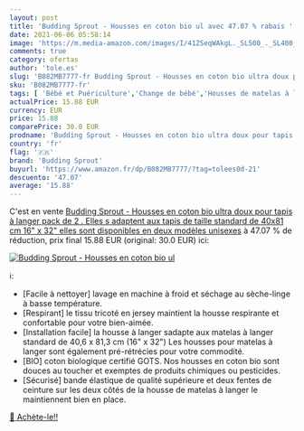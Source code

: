 ```yaml
---
layout: post
title: 'Budding Sprout - Housses en coton bio ul avec 47.07 % rabais '
date: 2021-06-06 05:58:14
image: 'https://m.media-amazon.com/images/I/41ZSeqWAkgL._SL500_._SL400_.jpg'
comments: true
category: ofertas
author: 'tole.es'
slug: 'B082MB7777-fr Budding Sprout - Housses en coton bio ultra doux pour...'
sku: 'B082MB7777-fr'
tags: [ 'Bébé et Puériculture','Change de bébé','Housses de matelas à langer','Matelas à langer et housses','budding sprout', ]
actualPrice: 15.88 EUR
currency: EUR
price: 15.88
comparePrice: 30.0 EUR
prodname: 'Budding Sprout - Housses en coton bio ultra doux pour tapis à langer  pack de 2 . Elles s adaptent aux tapis de taille standard de 40x81 cm  16" x 32"   elles sont disponibles en deux modèles unisexes'
country: 'fr'
flag: '🇫🇷'
brand: 'Budding Sprout'
buyurl: 'https://www.amazon.fr/dp/B082MB7777/?tag=tolees0d-21'
descuento: '47.07'
average: '15.88'
---
```


C'est en vente [Budding Sprout - Housses en coton bio ultra doux pour tapis à langer  pack de 2 . Elles s adaptent aux tapis de taille standard de 40x81 cm  16" x 32"   elles sont disponibles en deux modèles unisexes](https://www.amazon.fr/dp/B082MB7777/?tag=tolees0d-21)  à  47.07 % de réduction, prix final  15.88 EUR (original: 30.0 EUR) ici:

[![Budding Sprout - Housses en coton bio ul](https://m.media-amazon.com/images/I/41ZSeqWAkgL._SL500_._SL400_.jpg)](https://www.amazon.fr/dp/B082MB7777/?tag=tolees0d-21)

ℹ️:

- [Facile à nettoyer] lavage en machine à froid et séchage au sèche-linge à basse température.
- [Respirant] le tissu tricoté en jersey maintient la housse respirante et confortable pour votre bien-aimée.
- [Installation facile] la housse à langer sadapte aux matelas à langer standard de 40,6 x 81,3 cm (16" x 32") Les housses pour matelas à langer sont également pré-rétrécies pour votre commodité.
- [BIO] coton biologique certifié GOTS. Nos housses en coton bio sont douces au toucher et exemptes de produits chimiques ou pesticides.
- [Sécurisé] bande élastique de qualité supérieure et deux fentes de ceinture sur les deux côtés de la housse de matelas à langer le maintiennent bien en place.

[🛒 Achète-le!!](https://www.amazon.fr/dp/B082MB7777/?tag=tolees0d-21)
